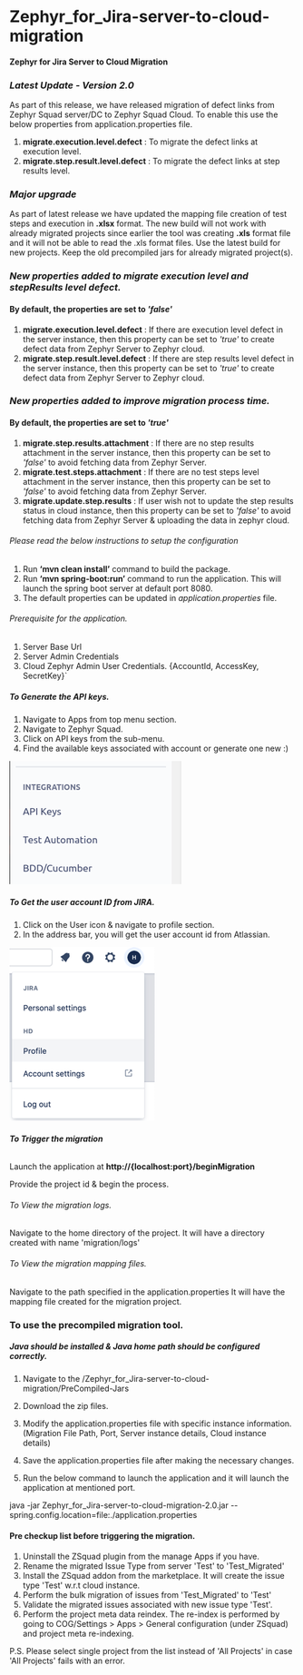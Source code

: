 # Zephyr_for_Jira-server-to-cloud-migration
#### Zephyr for Jira Server to Cloud Migration

### <i>Latest Update - Version 2.0</i>
As part of this release, we have released migration of defect links from Zephyr Squad server/DC to Zephyr Squad Cloud.
To enable this use the below properties from application.properties file.
1. <b>migrate.execution.level.defect</b> : To migrate the defect links at execution level.
2. <b>migrate.step.result.level.defect</b> : To migrate the defect links at step results level.

### <i>Major upgrade</i>
As part of latest release we have updated the mapping file creation of test steps and execution in <b>.xlsx</b> format.
The new build will not work with already migrated projects since earlier the tool was creating <b>.xls</b> format file and it
will not be able to read the .xls format files.
Use the latest build for new projects.
Keep the old precompiled jars for already migrated project(s).

### <i>New properties added to migrate execution level and stepResults level defect.</i>
#### By default, the properties are set to <i>'false'</i>
1. <b>migrate.execution.level.defect</b> : If there are execution level defect in the server instance, then this property
   can be set to <i>'true'</i> to create defect data from Zephyr Server to Zephyr cloud.
2. <b>migrate.step.result.level.defect</b> : If there are step results level defect in the server instance, then this property
   can be set to <i>'true'</i> to create defect data from Zephyr Server to Zephyr cloud.

### <i>New properties added to improve migration process time.</i>
#### By default, the properties are set to <i>'true'</i>
1. <b>migrate.step.results.attachment</b> : If there are no step results attachment in the server instance, then this property 
can be set to <i>'false'</i> to avoid fetching data from Zephyr Server.
2. <b>migrate.test.steps.attachment</b> : If there are no test steps level attachment in the server instance, then this property 
can be set to <i>'false'</i> to avoid fetching data from Zephyr Server.
3. <b>migrate.update.step.results</b> : If user wish not to update the step results status in cloud instance, then this property 
can be set to <i>'false'</i> to avoid fetching data from Zephyr Server & uploading the data in zephyr cloud.

###### Please read the below instructions to setup the configuration
1. Run <b>‘mvn clean install’</b> command to build the package.
2. Run <b>‘mvn spring-boot:run’</b> command to run the application. 
This will launch the spring boot server at default port 8080.
3. The default properties can be updated in <i>application.properties</i> file.

###### Prerequisite for the application.
1) Server Base Url
2) Server Admin Credentials
3) Cloud Zephyr Admin User Credentials.
{AccountId, AccessKey, SecretKey}`

##### To Generate the API keys.
1. Navigate to Apps from top menu section.
2. Navigate to Zephyr Squad.
3. Click on API keys from the sub-menu.
4. Find the available keys associated with account or generate one new :)

![API-Keys.png](API-Keys.png)

##### To Get the user account ID from JIRA.
1. Click on the User icon & navigate to profile section.
2. In the address bar, you will get the user account id from Atlassian.

![img_1.png](img_1.png)

###### **To Trigger the migration**

Launch the application at <b>http://{localhost:port}/beginMigration</b>   

Provide the project id & begin the process.

###### To View the migration logs.

Navigate to the home directory of the project. It will have a directory created with name 'migration/logs'

###### To View the migration mapping files. 
Navigate to the path specified in the application.properties
It will have the mapping file created for the migration project.

### To use the precompiled migration tool.
##### Java should be installed & Java home path should be configured correctly.

1. Navigate to the /Zephyr_for_Jira-server-to-cloud-migration/PreCompiled-Jars
2. Download the zip files.
3. Modify the application.properties file with specific instance information.
   (Migration File Path, Port, Server instance details, Cloud instance details)
    
4. Save the application.properties file after making the necessary changes.
5. Run the below command to launch the application and it will launch the application at mentioned port.

java -jar Zephyr_for_Jira-server-to-cloud-migration-2.0.jar --spring.config.location=file:./application.properties

#### Pre checkup list before triggering the migration. ####
1. Uninstall the ZSquad plugin from the manage Apps if you have.
2. Rename the migrated Issue Type from server 'Test' to 'Test_Migrated'
3. Install the ZSquad addon from the marketplace. It will create the issue type 'Test' w.r.t cloud instance.
4. Perform the bulk migration of issues from 'Test_Migrated' to 'Test'
5. Validate the migrated issues associated with new issue type 'Test'.
6. Perform the project meta data reindex. The re-index is performed by going to COG/Settings > Apps > General configuration (under ZSquad) 
and project meta re-indexing.

P.S. Please select single project from the list instead of 'All Projects' in case 'All Projects' fails with an error.
   


